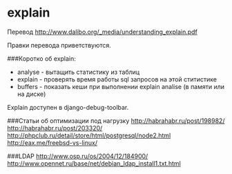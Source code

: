 # explain
Перевод http://www.dalibo.org/_media/understanding_explain.pdf

Правки перевода приветствуются.

###Коротко об explain:

- analyse - вытащить статистику из таблиц
- explain - проверять время работы sql запросов на этой ститистике
- buffers - показать кеши при выполнении explain analise (в памяти или на диске)

Explain доступен в django-debug-toolbar.

###Статьи об оптимизации под нагрузку
http://habrahabr.ru/post/198982/
http://habrahabr.ru/post/203320/
http://phpclub.ru/detail/store/html/postgresql/node2.html
http://eax.me/freebsd-vs-linux/


###LDAP
http://www.osp.ru/os/2004/12/184900/
http://www.opennet.ru/base/net/debian_ldap_install1.txt.html
